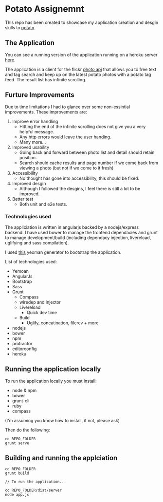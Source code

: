 # Potato Assignemnt

This repo has been created to showcase my application creation and desgin skills to [potato](https://p.ota.to/).

## The Application

You can see a running version of the application running on a heroku server [here](http://lit-harbor-2322.herokuapp.com/#/potato).

The application is a client for the flickr [photo api](https://www.flickr.com/services/api/) that allows you to free text and tag search and keep up on the latest potato photos with a potato tag feed. The result list has infinite scrolling.

## Furture Improvements

Due to time limitations I had to glance over some non-essintial improvements. These improvements are:

1. Improve error handling
	* Hitting the end of the infinite scrolling does not give you a very helpful message.
	* Any http errors would leave the user handing.
	* Many more...
2. Improved usability
	* Going back and forward between photo list and detail should retain position.
	* Search should cache results and page number if we come back from viewing a photo (but not if we come to it fresh)
3. Accessibility
	* No thought has gone into accessibility, this should be fixed.
4. Improved desgin
	* Although I followed the desgins, I feel there is still a lot to be improved.
5. Better test
	* Both unit and e2e tests.

### Technologies used
The appliciation is written in angularjs backed by a nodejs/express backend. I have used bower to manage the frontend dependacies and grunt to manage development/build (including dependacy injection, livereload, uglifying and sass compilation).

I used [this](https://github.com/DaftMonk/generator-angular-fullstack) yeoman generator to bootstrap the application.

List of technologies used:

* Yemoan
* AngularJs
* Bootstrap
* Sass
* Grunt
	* Compass
	* wiredep and injector
	* Livereload
		* Quick dev time
	* Build 
		* Uglify, concatination, filerev + more
* nodejs
* bower
* npm
* protractor 
* editorconfig
* heroku

## Running the application locally
To run the application locally you must install:

* node & npm
* bower
* grunt-cli
* ruby
* compass

(I'm assuming you know how to install, if not, please ask)

Then do the following:

```
cd REPO_FOLDER
grunt serve
```

## Building and running the applciation

```
cd REPO_FOLDER
grunt build

// To run the application...

cd REPO_FOLDER/dist/server
node app.js

```
